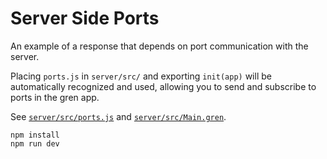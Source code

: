 # Server Side Ports

An example of a response that depends on port communication with the server.

Placing `ports.js` in `server/src/` and exporting `init(app)` will be automatically recognized and used,
allowing you to send and subscribe to ports in the gren app.

See [`server/src/ports.js`](server/src/ports.js) and [`server/src/Main.gren`](server/src/Main.gren).

```
npm install
npm run dev
```
